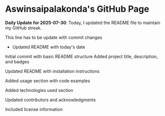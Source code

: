 # Aswinsaipalakonda's GitHub Page

**Daily Update for 2025-07-30**: Today, I updated the README file to maintain my GitHub streak.

This line has to be update with commit changes
 - Updated README with today's date

Initial commit with basic README structure
Added project title, description, and badges

Updated README with installation instructions

Added usage section with code examples

Added technologies used section

Updated contributors and acknowledgments

Included license information
